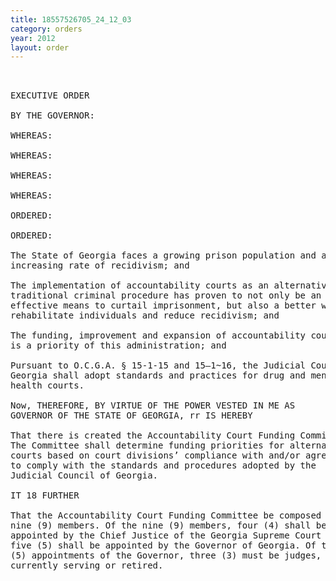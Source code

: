 ```yaml
---
title: 18557526705_24_12_03
category: orders
year: 2012
layout: order
---
```


<pre> 

EXECUTIVE ORDER

BY THE GOVERNOR:

WHEREAS:

WHEREAS:

WHEREAS:

WHEREAS:

ORDERED:

ORDERED:

The State of Georgia faces a growing prison population and an
increasing rate of recidivism; and

The implementation of accountability courts as an alternative to
traditional criminal procedure has proven to not only be an
effective means to curtail imprisonment, but also a better way to
rehabilitate individuals and reduce recidivism; and

The funding, improvement and expansion of accountability courts
is a priority of this administration; and

Pursuant to O.C.G.A. § 15-1-15 and 15—1~16, the Judicial Council of
Georgia shall adopt standards and practices for drug and mental
health courts.

Now, THEREFORE, BY VIRTUE OF THE POWER VESTED IN ME AS
GOVERNOR OF THE STATE OF GEORGIA, rr IS HEREBY

That there is created the Accountability Court Funding Committee.
The Committee shall determine funding priorities for alternative
courts based on court divisions’ compliance with and/or agreement
to comply with the standards and procedures adopted by the
Judicial Council of Georgia.

IT 18 FURTHER

That the Accountability Court Funding Committee be composed of
nine (9) members. Of the nine (9) members, four (4) shall be
appointed by the Chief Justice of the Georgia Supreme Court and
five (5) shall be appointed by the Governor of Georgia. Of the ﬁve
(5) appointments of the Governor, three (3) must be judges, either
currently serving or retired.

</pre>
